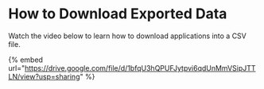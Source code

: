 # How to Download Exported Data

Watch the video below to learn how to download applications into a CSV file.

{% embed url="https://drive.google.com/file/d/1bfqU3hQPUFJytpvi6qdUnMmVSipJTTLN/view?usp=sharing" %}
